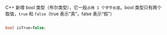 C++ 新增 bool 类型（布尔类型），它一般`占用 1 个字节长度`。bool 类型只有两个取值，`true` 和 `false`（true 表示“真”，false 表示“假”）

```c++

bool isTrue=false;
```
